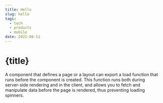 ```yaml
---
title: Hello
slug: hello
tags:
  - tech
  - products
  - mobile
date: 2022-06-11
---
```


# {title}

A component that defines a page or a layout can export a load function that runs before the component is created. This function runs both during server-side rendering and in the client, and allows you to fetch and manipulate data before the page is rendered, thus preventing loading spinners.
